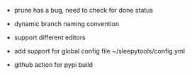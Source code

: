 - prune has a bug, need to check for done status
- dynamic branch naming convention

- support different editors
- add support for global config file ~/sleepytools/config.yml
- github action for pypi build